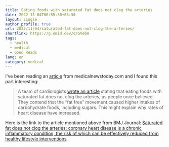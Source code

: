 ```yaml
---
title: Eating foods with saturated fat does not clog the arteries
date: 2022-11-04T00:55:30+03:30
layout: single
author_profile: true
url: 2022/11/04/saturated-fat-does-not-clog-the-arteries/
shortlink: https://g.omid.dev/qrGVebA
tags:
  - health
  - medical
  - Good Reads
lang: en
category: medical
---
```

I've been reading an [article](https://www.medicalnewstoday.com/articles/326269#dairy-saturated-fat-and-heart-health) from medicalnewstoday.com and I found this part interesting:

> A team of cardiologists [wrote an article](https://bjsm.bmj.com/content/51/15/1111) stating that eating foods with saturated fat does not clog the arteries, as people once believed. They contend that the “fat free” movement caused higher intakes of carbohydrate foods, including sugars. This might explain why rates of heart disease have increased.

Here is the link to the article mentioned above from BMJ Journal: [Saturated fat does not clog the arteries: coronary heart disease is a chronic inflammatory condition, the risk of which can be effectively reduced from healthy lifestyle interventions](https://bjsm.bmj.com/content/51/15/1111)
